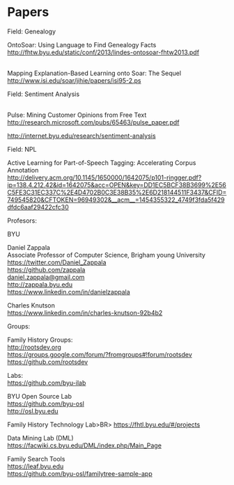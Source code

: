 # Papers 

Field: Genealogy

OntoSoar: Using Language to Find Genealogy Facts<BR>
http://fhtw.byu.edu/static/conf/2013/lindes-ontosoar-fhtw2013.pdf<BR><BR>

Mapping Explanation-Based Learning onto Soar: The Sequel<BR>
http://www.isi.edu/soar/jihie/papers/isi95-2.ps<BR>

Field: Sentiment Analysis<BR><BR>

Pulse: Mining Customer Opinions from Free Text<BR>
http://research.microsoft.com/pubs/65463/pulse_paper.pdf<BR>

http://internet.byu.edu/research/sentiment-analysis<BR>

Field: NPL<BR>

Active Learning for Part-of-Speech Tagging: Accelerating Corpus Annotation<BR>
http://delivery.acm.org/10.1145/1650000/1642075/p101-ringger.pdf?ip=138.4.212.42&id=1642075&acc=OPEN&key=DD1EC5BCF38B3699%2E56C5FE3C31EC337C%2E4D4702B0C3E38B35%2E6D218144511F3437&CFID=749545820&CFTOKEN=96949302&__acm__=1454355322_4749f3fda5f429dfdc6aaf29422cfc30<BR>


Profesors:<BR>

BYU<BR>

Daniel Zappala<BR>
Associate Professor of Computer Science, Brigham young University<BR>
https://twitter.com/Daniel_Zappala<BR>
https://github.com/zappala<BR>
daniel.zappala@gmail.com<BR>
http://zappala.byu.edu<BR>
https://www.linkedin.com/in/danielzappala<BR>

Charles Knutson<BR>
https://www.linkedin.com/in/charles-knutson-92b4b2<BR>



Groups: <BR>

Family History Groups:<BR>
http://rootsdev.org<BR>
https://groups.google.com/forum/?fromgroups#!forum/rootsdev<BR>
https://github.com/rootsdev<BR>

Labs:<BR>
https://github.com/byu-ilab<BR>

BYU Open Source Lab<BR>
https://github.com/byu-osl<BR>
http://osl.byu.edu

Family History Technology Lab>BR>
https://fhtl.byu.edu/#/projects<BR>

Data Mining Lab (DML)<BR>
https://facwiki.cs.byu.edu/DML/index.php/Main_Page<BR>

Family Search Tools<BR>
https://leaf.byu.edu<br>
https://github.com/byu-osl/familytree-sample-app<br>

